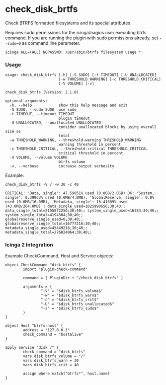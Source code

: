check_disk_brtfs
================

Check BTRFS formatted filesystems and its special attributes.

Requires sudo permissions for the icinga/nagios user executing btrfs
command. If you are running the plugin with sudo permissions already,
set `--sudo=0` as command line parameter.

```
icinga ALL=(ALL) NOPASSWD: /usr/sbin/btrfs filesystem usage *
```

### Usage

```
usage: check_disk_btrfs [-h] [-S SUDO] [-t TIMEOUT] [-U UNALLOCATED]
                        [-w THRESHOLD_WARNING] [-c THRESHOLD_CRITICAL]
                        [-V VOLUME] [-v]

check_disk_btrfs (Version: 2.1.0)

optional arguments:
  -h, --help            show this help message and exit
  -S SUDO, --sudo SUDO  use sudo
  -t TIMEOUT, --timeout TIMEOUT
                        plugin timeout
  -U UNALLOCATED, --unallocated UNALLOCATED
                        consider unallocated blocks by using overall size as
                        total
  -w THRESHOLD_WARNING, --threshold-warning THRESHOLD_WARNING
                        warning threshold in percent
  -c THRESHOLD_CRITICAL, --threshold-critical THRESHOLD_CRITICAL
                        critical threshold in percent
  -V VOLUME, --volume VOLUME
                        btrfs volume
  -v, --verbose         increase output verbosity
```

Example:

```
check_disk_btrfs -V / -w 30 -c 40

CRITICAL: 'Data, single': 47.59051% used (0.0GB/2.0GB) OK: 'System, single': 0.39063% used (0.0MB/4.0MB), 'GlobalReserve, single': 0.0% used (0.0MB/16.0MB), 'Metadata, single': 16.41809% used (43.0MB/264.0MB) | data_single_used=1025990656;30;40;; data_single_total=2155872256;30;40;; system_single_used=16384;30;40;; system_single_total=4194304;30;40;; globalreserve_single_used=0;30;40;; globalreserve_single_total=16777216;30;40;; metadata_single_used=45449216;30;40;; metadata_single_total=276824064;30;40;;
```

### Icinga 2 Integration

Example CheckCommand, Host and Service objects:

```
object CheckCommand "disk_btrfs" {
        import "plugin-check-command"

        command = [ PluginDir + "/check_disk_btrfs" ]

        arguments = {
                "-V" = "$disk_btrfs_volume$"
                "-w" = "$disk_btrfs_warn$"
                "-c" = "$disk_btrfs_crit$"
                "-U" = "$disk_btrfs_unallocated$"
                "-s" = "$disk_btrfs_sudo$"
        }
}

object Host "btrfs-host" {
        address = "127.0.0.1"
        check_command = "hostalive"
}

apply Service "disk /" {
        check_command = "disk_btrfs"
        vars.disk_btrfs_volume = "/"
        vars.disk_btrfs_warn = 30
        vars.disk_btrfs_crit = 40

        assign where match("btrfs*", host.name)
}
```

